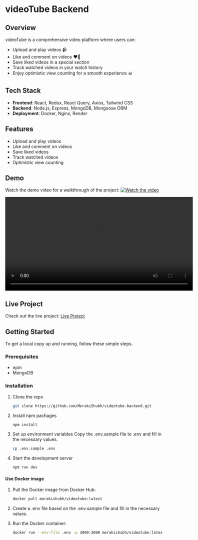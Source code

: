 # videoTube Backend

## Overview

videoTube is a comprehensive video platform where users can:

- Upload and play videos 📹
- Like and comment on videos ❤️💬
- Save liked videos in a special section
- Track watched videos in your watch history
- Enjoy optimistic view counting for a smooth experience 📊

## Tech Stack

- **Frontend**: React, Redux, React Query, Axios, Tailwind CSS
- **Backend**: Node.js, Express, MongoDB, Mongoose ORM
- **Deployment**: Docker, Nginx, Render

## Features

- Upload and play videos
- Like and comment on videos
- Save liked videos
- Track watched videos
- Optimistic view counting

## Demo

Watch the demo video for a walkthrough of the project:
[![Watch the video](./public/assets/video-thumbnail.jpg)](./public/assets/videoTube.mp4)

<video width="600" controls>
  <source src="./public/assets/videoTube.mp4" type="video/mp4">
  Your browser does not support the video tag.
</video>

## Live Project

Check out the live project: [Live Project](https://videotube.merakishubh.com)

## Getting Started

To get a local copy up and running, follow these simple steps.

### Prerequisites

- npm
- MongoDB

### Installation

1. Clone the repo
   ```sh
   git clone https://github.com/MerakiShubh/videotube-backend.git
   ```
2. Install npm pachages

   ```sh
   npm install

   ```

3. Set up environment variables
   Copy the .env.sample file to .env and fill in the necessary values.

   ```sh
   cp .env.sample .env

   ```

4. Start the development server
   ```sh
   npm run dev
   ```

#### Use Docker image

1. Pull the Docker image from Docker Hub:

   ```sh
   docker pull merakishubh/videotube:latest

   ```

2. Create a .env file based on the .env.sample file and fill in the necessary values.
3. Run the Docker container:
   ```sh
   docker run --env-file .env -p 3000:3000 merakishubh/videotube:latest
   ```
